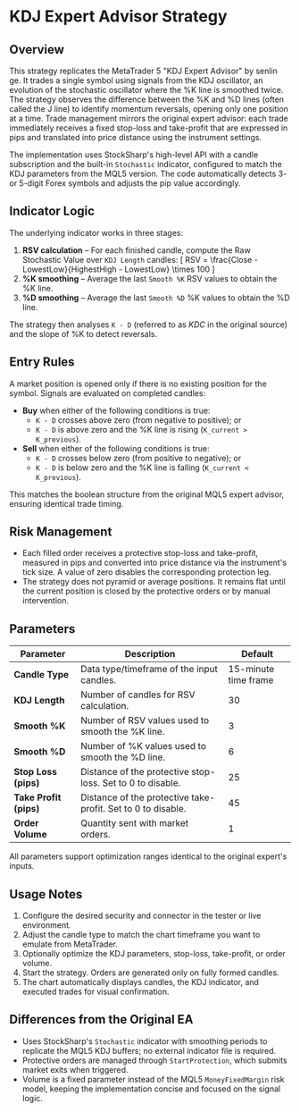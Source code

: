# KDJ Expert Advisor Strategy

## Overview
This strategy replicates the MetaTrader 5 "KDJ Expert Advisor" by senlin ge. It trades a single symbol using signals from the KDJ oscillator, an evolution of the stochastic oscillator where the %K line is smoothed twice. The strategy observes the difference between the %K and %D lines (often called the J line) to identify momentum reversals, opening only one position at a time. Trade management mirrors the original expert advisor: each trade immediately receives a fixed stop-loss and take-profit that are expressed in pips and translated into price distance using the instrument settings.

The implementation uses StockSharp's high-level API with a candle subscription and the built-in `Stochastic` indicator, configured to match the KDJ parameters from the MQL5 version. The code automatically detects 3- or 5-digit Forex symbols and adjusts the pip value accordingly.

## Indicator Logic
The underlying indicator works in three stages:

1. **RSV calculation** – For each finished candle, compute the Raw Stochastic Value over `KDJ Length` candles:
   \[
   RSV = \frac{Close - LowestLow}{HighestHigh - LowestLow} \times 100
   \]
2. **%K smoothing** – Average the last `Smooth %K` RSV values to obtain the %K line.
3. **%D smoothing** – Average the last `Smooth %D` %K values to obtain the %D line.

The strategy then analyses `K - D` (referred to as *KDC* in the original source) and the slope of %K to detect reversals.

## Entry Rules
A market position is opened only if there is no existing position for the symbol. Signals are evaluated on completed candles:

- **Buy** when either of the following conditions is true:
  - `K - D` crosses above zero (from negative to positive); or
  - `K - D` is above zero and the %K line is rising (`K_current > K_previous`).
- **Sell** when either of the following conditions is true:
  - `K - D` crosses below zero (from positive to negative); or
  - `K - D` is below zero and the %K line is falling (`K_current < K_previous`).

This matches the boolean structure from the original MQL5 expert advisor, ensuring identical trade timing.

## Risk Management
- Each filled order receives a protective stop-loss and take-profit, measured in pips and converted into price distance via the instrument's tick size. A value of zero disables the corresponding protection leg.
- The strategy does not pyramid or average positions. It remains flat until the current position is closed by the protective orders or by manual intervention.

## Parameters
| Parameter | Description | Default |
|-----------|-------------|---------|
| **Candle Type** | Data type/timeframe of the input candles. | 15-minute time frame |
| **KDJ Length** | Number of candles for RSV calculation. | 30 |
| **Smooth %K** | Number of RSV values used to smooth the %K line. | 3 |
| **Smooth %D** | Number of %K values used to smooth the %D line. | 6 |
| **Stop Loss (pips)** | Distance of the protective stop-loss. Set to 0 to disable. | 25 |
| **Take Profit (pips)** | Distance of the protective take-profit. Set to 0 to disable. | 45 |
| **Order Volume** | Quantity sent with market orders. | 1 |

All parameters support optimization ranges identical to the original expert's inputs.

## Usage Notes
1. Configure the desired security and connector in the tester or live environment.
2. Adjust the candle type to match the chart timeframe you want to emulate from MetaTrader.
3. Optionally optimize the KDJ parameters, stop-loss, take-profit, or order volume.
4. Start the strategy. Orders are generated only on fully formed candles.
5. The chart automatically displays candles, the KDJ indicator, and executed trades for visual confirmation.

## Differences from the Original EA
- Uses StockSharp's `Stochastic` indicator with smoothing periods to replicate the MQL5 KDJ buffers; no external indicator file is required.
- Protective orders are managed through `StartProtection`, which submits market exits when triggered.
- Volume is a fixed parameter instead of the MQL5 `MoneyFixedMargin` risk model, keeping the implementation concise and focused on the signal logic.
